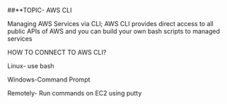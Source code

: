 ##**TOPIC- AWS CLI

Managing AWS Services via CLI; AWS CLI provides direct access to all public APIs of AWS and you can build your own bash scripts to managed services

HOW TO CONNECT TO AWS CLI?

   Linux- use bash

   Windows-Command Prompt

   Remotely- Run commands on EC2 using putty




